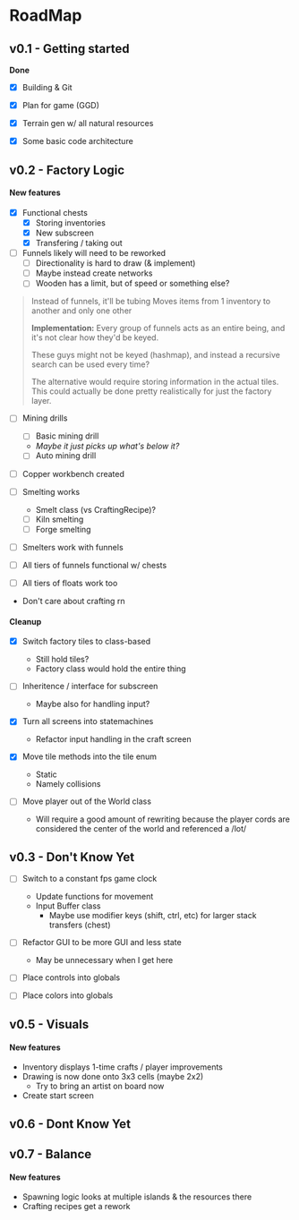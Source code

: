 # RoadMap

## v0.1 - Getting started
**Done**
- [x] Building & Git
- [x] Plan for game (GGD)
- [x] Terrain gen w/ all natural resources
- [x] Some basic code architecture



## v0.2 - Factory Logic 

#### New features

- [x] Functional chests
  * [x] Storing inventories
  * [x] New subscreen
  * [x] Transfering / taking out

- [ ] Funnels likely will need to be reworked
  * [ ] Directionality is hard to draw (& implement)
  * [ ] Maybe instead create networks
  * [ ] Wooden has a limit, but of speed or something else?

> 
> Instead of funnels, it'll be tubing
> Moves items from 1 inventory to another and only one other
> 
> **Implementation:**
> Every group of funnels acts as an entire being, and it's not
> clear how they'd be keyed.
> 
> These guys might not be keyed (hashmap), and instead a
> recursive search can be used every time?
> 
> The alternative would require storing information in
> the actual tiles. This could actually be done pretty
> realistically for just the factory layer.
>

- [ ] Mining drills
  * [ ] Basic mining drill 
   * *Maybe it just picks up what's below it?*
  * [ ] Auto mining drill
- [ ] Copper workbench created
- [ ] Smelting works
  * Smelt class (vs CraftingRecipe)?
  * [ ] Kiln smelting
  * [ ] Forge smelting
- [ ] Smelters work with funnels

- [ ] All tiers of funnels functional w/ chests
- [ ] All tiers of floats work too

- Don't care about crafting rn


#### Cleanup
- [x] Switch factory tiles to class-based
  * Still hold tiles?
  * Factory class would hold the entire thing

- [ ] Inheritence / interface for subscreen
  * Maybe also for handling input?

- [x] Turn all screens into statemachines
  * Refactor input handling in the craft screen

- [x] Move tile methods into the tile enum
  * Static
  * Namely collisions

- [ ] Move player out of the World class
  * Will require a good amount of rewriting because
    the player cords are considered the center of the
    world and referenced a /lot/




## v0.3 - Don't Know Yet

- [ ] Switch to a constant fps game clock
  * Update functions for movement
  * Input Buffer class
    * Maybe use modifier keys (shift, ctrl, etc) for larger stack transfers (chest)

- [ ] Refactor GUI to be more GUI and less state
  - May be unnecessary when I get here

- [ ] Place controls into globals
- [ ] Place colors into globals


## v0.5 - Visuals

#### New features

- Inventory displays 1-time crafts / player improvements
- Drawing is now done onto 3x3 cells (maybe 2x2)
  * Try to bring an artist on board now
- Create start screen



## v0.6 - Dont Know Yet



## v0.7 - Balance

#### New features
- Spawning logic looks at multiple islands &
    the resources there
- Crafting recipes get a rework
